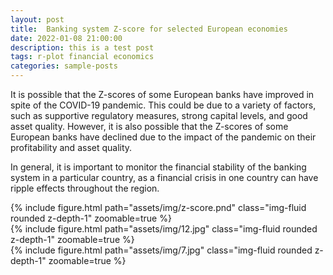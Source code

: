 ```yaml
---
layout: post
title:  Banking system Z-score for selected European economies
date: 2022-01-08 21:00:00
description: this is a test post
tags: r-plot financial economics
categories: sample-posts
---
```

It is possible that the Z-scores of some European banks have improved in spite of the COVID-19 pandemic. This could be due to a variety of factors, such as supportive regulatory measures, strong capital levels, and good asset quality. However, it is also possible that the Z-scores of some European banks have declined due to the impact of the pandemic on their profitability and asset quality.

In general, it is important to monitor the financial stability of the banking system in a particular country, as a financial crisis in one country can have ripple effects throughout the region.

<div class="row mt-3">
    <div class="col-sm mt-3 mt-md-0">
        {% include figure.html path="assets/img/z-score.pnd" class="img-fluid rounded z-depth-1" zoomable=true %}
    </div>
    <div class="col-sm mt-3 mt-md-0">
        {% include figure.html path="assets/img/12.jpg" class="img-fluid rounded z-depth-1" zoomable=true %}
    </div>
    <div class="col-sm mt-3 mt-md-0">
        {% include figure.html path="assets/img/7.jpg" class="img-fluid rounded z-depth-1" zoomable=true %}
    </div>
</div>
